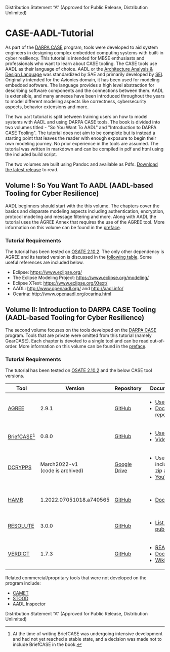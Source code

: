 Distribution Statement “A” (Approved for Public Release, Distribution Unlimited)

# CASE-AADL-Tutorial

As part of the [DARPA CASE](https://www.darpa.mil/program/cyber-assured-systems-engineering) program, tools were developed to aid system engineers in designing complex embedded computing systems with built-in cyber resiliency. This tutorial is intended for MBSE enthusiasts and professionals who want to learn about CASE tooling. The CASE tools use AADL as their language of choice. AADL or the [Architecture Analysis & Design Language](https://en.wikipedia.org/wiki/Architecture_Analysis_%26_Design_Language) was standardized by SAE and primarily developed by [SEI](https://www.sei.cmu.edu/our-work/projects/display.cfm?customel_datapageid_4050=191439,191439). Originally intended for the Avionics domain, it has been used for modeling embedded software. The language provides a high level abstraction for describing software components and the connections between them. AADL is extensible, and many annexes have been introduced throughout the years to model different modeling aspects like correctness, cybersecurity aspects, behavior extensions and more.

The two part tutorial is split between training users on how to model systems with AADL and using DARPA CASE tools. The book is divided into two volumes titled - "So You Want To AADL" and "Introduction to DARPA CASE Tooling". The tutorial does not aim to be complete but is instead a starting point that leaves the reader with enough exposure to begin their own modeling journey. No prior experience in the tools are assumed. The tutorial was written in markdown and can be compiled in pdf and html using the included build script.

The two volumes are built using Pandoc and available as Pdfs. [Download the latest release](releases/latest) to read.

## Volume I: So You Want To AADL (AADL-based Tooling for Cyber Resilience)

AADL beginners should start with the this volume. The chapters cover the basics and disparate modeling aspects including authentication, encryption, protocol modeling and message filtering and more. Along with AADL the tutorial uses the AGREE Annex that requires the use of the AGREE tool. More information on this volume can be found in the [preface](pandoc/preface-aadl.md).

### Tutorial Requirements

  The tutorial has been tested on [OSATE 2.10.2](https://osate.org/). The only other dependency is AGREE and its tested version is discussed in the [following table](#volume-ii-introduction-to-darpa-case-tooling-aadl-based-tooling-for-cyber-resilience). Some  useful references are included below.

- Eclipse: https://www.eclipse.org/
- The Eclipse Modeling Project: https://www.eclipse.org/modeling/
- Eclipse XText: https://www.eclipse.org/Xtext/
- AADL: http://www.openaadl.org/ and http://aadl.info/
- Ocarina: http://www.openaadl.org/ocarina.html

## Volume II:   Introduction to DARPA CASE Tooling (AADL-based Tooling for Cyber Resilience)
The second volume focuses on the tools developed on the [DARPA CASE](https://www.darpa.mil/program/cyber-assured-systems-engineering) program. Tools that are private were omitted from this tutorial (namely GearCASE). Each chapter is devoted to a single tool and can be read out-of-order. More information on this volume can be found in the [preface](pandoc/preface-case.md).

### Tutorial Requirements

  The tutorial has been tested on [OSATE 2.10.2](https://osate.org/) and the below CASE tool versions.

| Tool | Version | Repository | Documentation | Developers (PI) |
|-|-|-|-|:-:|
| [AGREE](http://loonwerks.com/tools/agree.html) | 2.9.1 | [GitHub](https://github.com/loonwerks/AGREE) | <ul><li>[User Guide](https://github.com/loonwerks/AGREE/tree/master/com.rockwellcollins.atc.agree.doc/src-gen)</li><li>[Documentation repo](https://github.com/loonwerks/AGREE/tree/master/com.rockwellcollins.atc.agree.doc)</li></ul> | [Collins/Loonwerks](https://github.com/loonwerks)<br>([Darren Cofer](mailto:Darren.Cofer@collins.com)) |
| [BriefCASE](http://loonwerks.com/projects/case.html)[^1] | 0.8.0 | [GitHub](https://github.com/loonwerks/BriefCase) | <ul><li>[User Guide](https://github.com/loonwerks/formal-methods-workbench/blob/master/documentation/BriefCASE/Collins%20BriefCASE%20User%20Guide.pdf)</li><li>[Videos](http://loonwerks.com/projects/case.html)</li></ul> | [Collins/Loonwerks](https://github.com/loonwerks)<br>([Darren Cofer](mailto:Darren.Cofer@collins.com)) |
| [DCRYPPS](https://www.dollabs.com/project/dcryp) | March2022-v1 <br>(code is archived)| [Google Drive](https://drive.google.com/drive/folders/1Xx3ZN_gjjBAmGsiqrW3V6qls4QH9QQhW) | <ul><li>User guide included in the zip archive</li><li>[YouTube Video](https://www.youtube.com/watch?v=VLt8LTNhktg)</li></ul> | Vanderbilt/[DOLL Labs](https://www.dollabs.com/)<br>([Bob Laddaga](mailto:robert.laddaga@vanderbilt.edu)) |
| [HAMR](https://hamr.sireum.org/index.html) | 1.2022.07051018.a740565 | [GitHub](https://github.com/sireum/hamr-codegen) | <ul><li>[Documentation](https://hamr.sireum.org/hamr-doc/hamr-index.html)</li></ul> | Kansas State University/[SAnToS Lab](mailto:hamr@santoslab.org)<br>([John Hatcliff](mailto:hatcliff@ksu.edu))|
| [RESOLUTE](http://loonwerks.com/publications/gacek2014hilt.html) | 3.0.0 | [GitHub](https://github.com/loonwerks/Resolute) | <ul><li>[List of publications](http://loonwerks.com/tools/resolute.html)</li></ul> | [Collins/Loonwerks](https://github.com/loonwerks)<br>([Darren Cofer](mailto:Darren.Cofer@collins.com)) |
| [VERDICT](https://ge-high-assurance.github.io/VERDICT/) | 1.7.3 | [GitHub](https://github.com/ge-high-assurance/VERDICT/) | <ul><li>[README](https://github.com/ge-high-assurance/VERDICT/blob/master/README.md)</li><li>[Docs](https://github.com/ge-high-assurance/VERDICT/tree/master/docs)</li><li>[Wiki](https://github.com/ge-high-assurance/VERDICT/wiki)</li></ul>| [GE](https://github.com/ge-high-assurance)/Uni. of Iowa<br>([Michael Durling](mailto:durling@ge.com)) |

Related commercial/propritary tools that were not developed on the program include:
- [CAMET](https://www.adventiumlabs.com/camet-access-request)
- [STOOD](https://www.ellidiss.com/products/stood/)
- [AADL Inspector](https://www.ellidiss.com/products/aadl-inspector/)

[^1]:At the time of writing BriefCASE was undergoing intensive development and had not yet reached a stable state, and a decision was made not to include BriefCASE in the book.

Distribution Statement “A” (Approved for Public Release, Distribution Unlimited)

